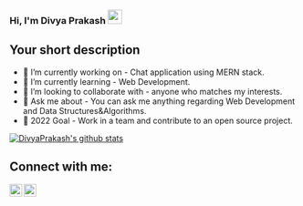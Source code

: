 ### Hi, I'm Divya Prakash <img src="https://media.giphy.com/media/hvRJCLFzcasrR4ia7z/giphy.gif" width="25px">
<!--[![Website](https://img.shields.io/badge/Text-Text-green?style=flat-square)](https://google.com)-->
## Your short description
- 🔭 I’m currently working on - Chat application using MERN stack.
- 🌱 I’m currently learning - Web Development.
- 👯 I’m looking to collaborate with - anyone who matches my interests.
- 💬 Ask me about -  You can ask me anything regarding Web Development and Data Structures&Algorithms.
- 🥅 2022 Goal - Work in a team and contribute to an open source project.
<!-- ❔❔❔❔ means username in below README.md -->
<!-- Also feel free to update second URL to any URL -->
[![DivyaPrakash's github stats](https://github-readme-stats.vercel.app/api?username=diviprakashpc&count_private=true&include_all_commits=true&theme=radical)](https://github.com/diviprakashpc?tab=repositories)
## Connect with me:
[<img align="left" alt="codeSTACKr | Twitter" width="22px" src="https://cdn.jsdelivr.net/npm/simple-icons@v3/icons/twitter.svg" />][twitter]
[<img align="left" alt="codeSTACKr | LinkedIn" width="22px" src="https://cdn.jsdelivr.net/npm/simple-icons@v3/icons/linkedin.svg" />][linkedin]
<br />

[website]: https://google.com
[twitter]: https://twitter.com/BlackieStars
[linkedin]: https://www.linkedin.com/in/divya-prakash-2000/
